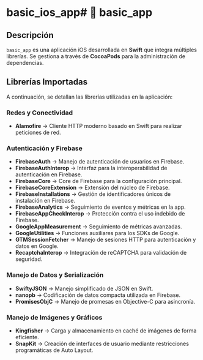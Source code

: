 # basic_ios_app# 📱 basic_app

## Descripción
`basic_app` es una aplicación iOS desarrollada en **Swift** que integra múltiples librerías. Se gestiona a través de **CocoaPods** para la administración de dependencias.

## Librerías Importadas
A continuación, se detallan las librerías utilizadas en la aplicación:

### **Redes y Conectividad**
- **Alamofire** → Cliente HTTP moderno basado en Swift para realizar peticiones de red.

### **Autenticación y Firebase**
- **FirebaseAuth** → Manejo de autenticación de usuarios en Firebase.
- **FirebaseAuthInterop** → Interfaz para la interoperabilidad de autenticación en Firebase.
- **FirebaseCore** → Core de Firebase para la configuración principal.
- **FirebaseCoreExtension** → Extensión del núcleo de Firebase.
- **FirebaseInstallations** → Gestión de identificadores únicos de instalación en Firebase.
- **FirebaseAnalytics** → Seguimiento de eventos y métricas en la app.
- **FirebaseAppCheckInterop** → Protección contra el uso indebido de Firebase.
- **GoogleAppMeasurement** → Seguimiento de métricas avanzadas.
- **GoogleUtilities** → Funciones auxiliares para los SDKs de Google.
- **GTMSessionFetcher** → Manejo de sesiones HTTP para autenticación y datos en Google.
- **RecaptchaInterop** → Integración de reCAPTCHA para validación de seguridad.

### **Manejo de Datos y Serialización**
- **SwiftyJSON** → Manejo simplificado de JSON en Swift.
- **nanopb** → Codificación de datos compacta utilizada en Firebase.
- **PromisesObjC** → Manejo de promesas en Objective-C para asincronía.

### **Manejo de Imágenes y Gráficos**
- **Kingfisher** → Carga y almacenamiento en caché de imágenes de forma eficiente.
- **SnapKit** → Creación de interfaces de usuario mediante restricciones programáticas de Auto Layout.
